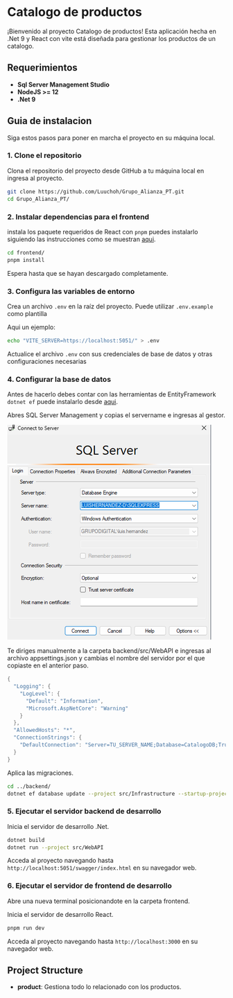 Catalogo de productos
===========

¡Bienvenido al proyecto Catalogo de productos! Esta aplicación hecha en .Net 9 y React con vite está diseñada para gestionar los productos de un catalogo.

Requerimientos
------------

*   **Sql Server Management Studio**
*   **NodeJS >= 12**
*   **.Net 9**

Guia de instalacion
------------------

Siga estos pasos para poner en marcha el proyecto en su máquina local.


### 1\. Clone el repositorio

Clona el repositorio del proyecto desde GitHub a tu máquina local en ingresa al proyecto.

```bash
git clone https://github.com/Luuchoh/Grupo_Alianza_PT.git 
cd Grupo_Alianza_PT/
```


### 2\. Instalar dependencias para el frontend

instala los paquete requeridos de React con `pnpm` puedes instalarlo siguiendo las instrucciones como se muestran [aqui](https://pnpm.io/es/installation).

```bash
cd frontend/
pnpm install
```

Espera hasta que se hayan descargado completamente.


### 3\. Configura las variables de entorno

Crea un archivo `.env` en la raíz del proyecto. Puede utilizar `.env.example` como plantilla

Aqui un ejemplo:

```bash
echo "VITE_SERVER=https://localhost:5051/" > .env
```

Actualice el archivo `.env` con sus credenciales de base de datos y otras configuraciones necesarias


### 4\. Configurar la base de datos

Antes de hacerlo debes contar con las herramientas de EntityFramework `dotnet ef` puede instalarlo desde [aqui](https://learn.microsoft.com/es-es/ef/core/cli/dotnet).

Abres SQL Server Management y copias el servername e ingresas al gestor.

![alt text](image.png)

Te diriges manualmente a la carpeta backend/src/WebAPI e ingresas al archivo appsettings.json y cambias el nombre del servidor por el que copiaste en el anterior paso.

```C#
{
  "Logging": {
    "LogLevel": {
      "Default": "Information",
      "Microsoft.AspNetCore": "Warning"
    }
  },
  "AllowedHosts": "*",
  "ConnectionStrings": {
    "DefaultConnection": "Server=TU_SERVER_NAME;Database=CatalogoDB;Trusted_Connection=True;TrustServerCertificate=True"
  }
}
```

Aplica las migraciones.

```bash
cd ../backend/
dotnet ef database update --project src/Infrastructure --startup-project src/WebAPI
```


### 5\. Ejecutar el servidor backend de desarrollo

Inicia el servidor de desarrollo .Net.

```bash
dotnet build
dotnet run --project src/WebAPI
```

Acceda al proyecto navegando hasta `http://localhost:5051/swagger/index.html` en su navegador web.


### 6\. Ejecutar el servidor de frontend de desarrollo

Abre una nueva terminal posicionandote en la carpeta frontend.

Inicia el servidor de desarrollo React.

```bash
pnpm run dev
```

Acceda al proyecto navegando hasta `http://localhost:3000` en su navegador web.

Project Structure
-----------------

*   **product**: Gestiona todo lo relacionado con los productos.

